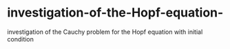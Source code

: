 # investigation-of-the-Hopf-equation-
investigation of the Cauchy problem for the Hopf equation with initial condition
